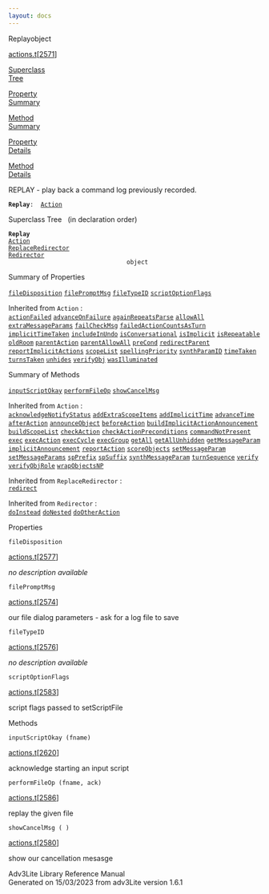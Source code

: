 ```yaml
---
layout: docs
---
```

<span class="title">Replay</span><span class="type">object</span>

[actions.t](../file/actions.t.html)\[[2571](../source/actions.t.html#2571)\]

[Superclass  
Tree](#_SuperClassTree_)

[Property  
Summary](#_PropSummary_)

[Method  
Summary](#_MethodSummary_)

[Property  
Details](#_Properties_)

[Method  
Details](#_Methods_)



REPLAY - play back a command log previously recorded.

**`Replay`**` :   `[`Action`](../object/Action.html)



<span id="_SuperClassTree_"></span>



<span class="hdln">Superclass Tree</span>   (in declaration order)



**`Replay`**  
[`Action`](../object/Action.html)  
[`ReplaceRedirector`](../object/ReplaceRedirector.html)  
[`Redirector`](../object/Redirector.html)  
`                                 object`  
<span id="_PropSummary_"></span>



<span class="hdln">Summary of Properties</span>  



[`fileDisposition`](#fileDisposition) [`filePromptMsg`](#filePromptMsg) [`fileTypeID`](#fileTypeID) [`scriptOptionFlags`](#scriptOptionFlags)

Inherited from `Action` :  
[`actionFailed`](../object/Action.html#actionFailed) [`advanceOnFailure`](../object/Action.html#advanceOnFailure) [`againRepeatsParse`](../object/Action.html#againRepeatsParse) [`allowAll`](../object/Action.html#allowAll) [`extraMessageParams`](../object/Action.html#extraMessageParams) [`failCheckMsg`](../object/Action.html#failCheckMsg) [`failedActionCountsAsTurn`](../object/Action.html#failedActionCountsAsTurn) [`implicitTimeTaken`](../object/Action.html#implicitTimeTaken) [`includeInUndo`](../object/Action.html#includeInUndo) [`isConversational`](../object/Action.html#isConversational) [`isImplicit`](../object/Action.html#isImplicit) [`isRepeatable`](../object/Action.html#isRepeatable) [`oldRoom`](../object/Action.html#oldRoom) [`parentAction`](../object/Action.html#parentAction) [`parentAllowAll`](../object/Action.html#parentAllowAll) [`preCond`](../object/Action.html#preCond) [`redirectParent`](../object/Action.html#redirectParent) [`reportImplicitActions`](../object/Action.html#reportImplicitActions) [`scopeList`](../object/Action.html#scopeList) [`spellingPriority`](../object/Action.html#spellingPriority) [`synthParamID`](../object/Action.html#synthParamID) [`timeTaken`](../object/Action.html#timeTaken) [`turnsTaken`](../object/Action.html#turnsTaken) [`unhides`](../object/Action.html#unhides) [`verifyObj`](../object/Action.html#verifyObj) [`wasIlluminated`](../object/Action.html#wasIlluminated)





<span id="_MethodSummary_"></span>



<span class="hdln">Summary of Methods</span>  



[`inputScriptOkay`](#inputScriptOkay) [`performFileOp`](#performFileOp) [`showCancelMsg`](#showCancelMsg)

Inherited from `Action` :  
[`acknowledgeNotifyStatus`](../object/Action.html#acknowledgeNotifyStatus) [`addExtraScopeItems`](../object/Action.html#addExtraScopeItems) [`addImplicitTime`](../object/Action.html#addImplicitTime) [`advanceTime`](../object/Action.html#advanceTime) [`afterAction`](../object/Action.html#afterAction) [`announceObject`](../object/Action.html#announceObject) [`beforeAction`](../object/Action.html#beforeAction) [`buildImplicitActionAnnouncement`](../object/Action.html#buildImplicitActionAnnouncement) [`buildScopeList`](../object/Action.html#buildScopeList) [`checkAction`](../object/Action.html#checkAction) [`checkActionPreconditions`](../object/Action.html#checkActionPreconditions) [`commandNotPresent`](../object/Action.html#commandNotPresent) [`exec`](../object/Action.html#exec) [`execAction`](../object/Action.html#execAction) [`execCycle`](../object/Action.html#execCycle) [`execGroup`](../object/Action.html#execGroup) [`getAll`](../object/Action.html#getAll) [`getAllUnhidden`](../object/Action.html#getAllUnhidden) [`getMessageParam`](../object/Action.html#getMessageParam) [`implicitAnnouncement`](../object/Action.html#implicitAnnouncement) [`reportAction`](../object/Action.html#reportAction) [`scoreObjects`](../object/Action.html#scoreObjects) [`setMessageParam`](../object/Action.html#setMessageParam) [`setMessageParams`](../object/Action.html#setMessageParams) [`spPrefix`](../object/Action.html#spPrefix) [`spSuffix`](../object/Action.html#spSuffix) [`synthMessageParam`](../object/Action.html#synthMessageParam) [`turnSequence`](../object/Action.html#turnSequence) [`verify`](../object/Action.html#verify) [`verifyObjRole`](../object/Action.html#verifyObjRole) [`wrapObjectsNP`](../object/Action.html#wrapObjectsNP)

Inherited from `ReplaceRedirector` :  
[`redirect`](../object/ReplaceRedirector.html#redirect)

Inherited from `Redirector` :  
[`doInstead`](../object/Redirector.html#doInstead) [`doNested`](../object/Redirector.html#doNested) [`doOtherAction`](../object/Redirector.html#doOtherAction)

<span id="_Properties_"></span>



<span class="hdln">Properties</span>  



<span id="fileDisposition"></span>

`fileDisposition`

[actions.t](../file/actions.t.html)\[[2577](../source/actions.t.html#2577)\]



*no description available*



<span id="filePromptMsg"></span>

`filePromptMsg`

[actions.t](../file/actions.t.html)\[[2574](../source/actions.t.html#2574)\]



our file dialog parameters - ask for a log file to save



<span id="fileTypeID"></span>

`fileTypeID`

[actions.t](../file/actions.t.html)\[[2576](../source/actions.t.html#2576)\]



*no description available*



<span id="scriptOptionFlags"></span>

`scriptOptionFlags`

[actions.t](../file/actions.t.html)\[[2583](../source/actions.t.html#2583)\]



script flags passed to setScriptFile



<span id="_Methods_"></span>



<span class="hdln">Methods</span>  



<span id="inputScriptOkay"></span>

`inputScriptOkay (fname)`

[actions.t](../file/actions.t.html)\[[2620](../source/actions.t.html#2620)\]



acknowledge starting an input script



<span id="performFileOp"></span>

`performFileOp (fname, ack)`

[actions.t](../file/actions.t.html)\[[2586](../source/actions.t.html#2586)\]



replay the given file



<span id="showCancelMsg"></span>

`showCancelMsg ( )`

[actions.t](../file/actions.t.html)\[[2580](../source/actions.t.html#2580)\]



show our cancellation mesasge





Adv3Lite Library Reference Manual  
Generated on 15/03/2023 from adv3Lite version 1.6.1



